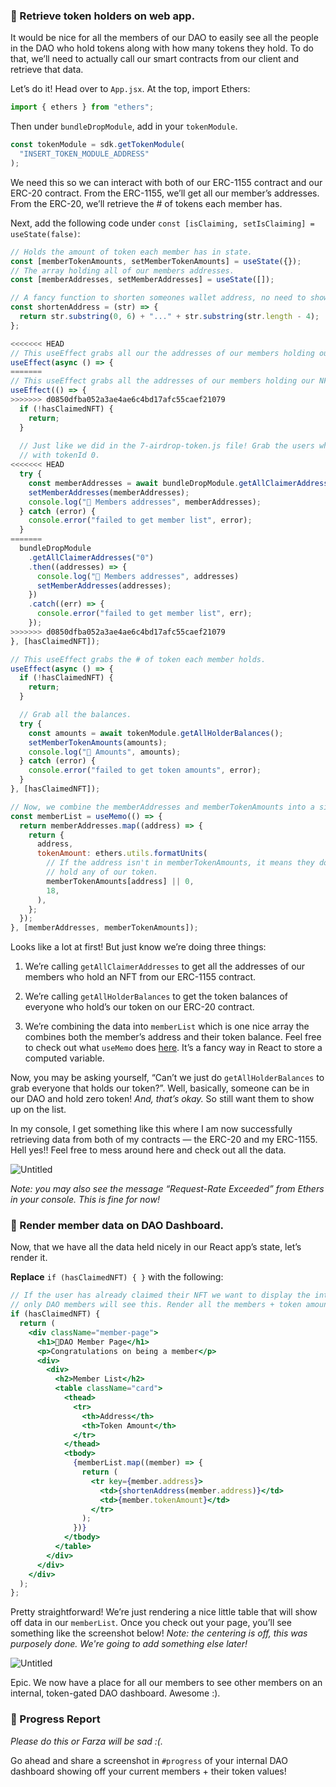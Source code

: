 ### 🥺 Retrieve token holders on web app.

It would be nice for all the members of our DAO to easily see all the people in the DAO who hold tokens along with how many tokens they hold. To do that, we’ll need to actually call our smart contracts from our client and retrieve that data.

Let’s do it! Head over to `App.jsx`. At the top, import Ethers:

```jsx
import { ethers } from "ethers";
```

Then under `bundleDropModule`, add in your `tokenModule`.

```jsx
const tokenModule = sdk.getTokenModule(
  "INSERT_TOKEN_MODULE_ADDRESS"
);
```

We need this so we can interact with both of our ERC-1155 contract and our ERC-20 contract. From the ERC-1155, we’ll get all our member’s addresses. From the ERC-20, we’ll retrieve the # of tokens each member has.

Next, add the following code under `const [isClaiming, setIsClaiming] = useState(false)`:

```jsx
// Holds the amount of token each member has in state.
const [memberTokenAmounts, setMemberTokenAmounts] = useState({});
// The array holding all of our members addresses.
const [memberAddresses, setMemberAddresses] = useState([]);

// A fancy function to shorten someones wallet address, no need to show the whole thing. 
const shortenAddress = (str) => {
  return str.substring(0, 6) + "..." + str.substring(str.length - 4);
};

<<<<<<< HEAD
// This useEffect grabs all our the addresses of our members holding our NFT.
useEffect(async () => {
=======
// This useEffect grabs all the addresses of our members holding our NFT.
useEffect(() => {
>>>>>>> d0850dfba052a3ae4ae6c4bd17afc55caef21079
  if (!hasClaimedNFT) {
    return;
  }
  
  // Just like we did in the 7-airdrop-token.js file! Grab the users who hold our NFT
  // with tokenId 0.
<<<<<<< HEAD
  try {
    const memberAddresses = await bundleDropModule.getAllClaimerAddresses("0");
    setMemberAddresses(memberAddresses);
    console.log("🚀 Members addresses", memberAddresses);
  } catch (error) {
    console.error("failed to get member list", error);
  }
=======
  bundleDropModule
    .getAllClaimerAddresses("0")
    .then((addresses) => {
      console.log("🚀 Members addresses", addresses)
      setMemberAddresses(addresses);
    })
    .catch((err) => {
      console.error("failed to get member list", err);
    });
>>>>>>> d0850dfba052a3ae4ae6c4bd17afc55caef21079
}, [hasClaimedNFT]);

// This useEffect grabs the # of token each member holds.
useEffect(async () => {
  if (!hasClaimedNFT) {
    return;
  }

  // Grab all the balances.
  try {
    const amounts = await tokenModule.getAllHolderBalances();
    setMemberTokenAmounts(amounts);
    console.log("👜 Amounts", amounts);
  } catch (error) {
    console.error("failed to get token amounts", error);
  }
}, [hasClaimedNFT]);

// Now, we combine the memberAddresses and memberTokenAmounts into a single array
const memberList = useMemo(() => {
  return memberAddresses.map((address) => {
    return {
      address,
      tokenAmount: ethers.utils.formatUnits(
        // If the address isn't in memberTokenAmounts, it means they don't
        // hold any of our token.
        memberTokenAmounts[address] || 0,
        18,
      ),
    };
  });
}, [memberAddresses, memberTokenAmounts]);
```

Looks like a lot at first! But just know we’re doing three things:

1) We’re calling `getAllClaimerAddresses` to get all the addresses of our members who hold an NFT from our ERC-1155 contract.

2) We’re calling `getAllHolderBalances` to get the token balances of everyone who hold’s our token on our ERC-20 contract.

3) We’re combining the data into `memberList` which is one nice array the combines both the member’s address and their token balance. Feel free to check out what `useMemo` does [here](https://reactjs.org/docs/hooks-reference.html#usememo). It’s a fancy way in React to store a computed variable. 

Now, you may be asking yourself, “Can’t we just do `getAllHolderBalances` to grab everyone that holds our token?”. Well, basically, someone can be in our DAO and hold zero token! *And, that’s okay.* So still want them to show up on the list.

In my console, I get something like this where I am now successfully retrieving data from both of my contracts — the ERC-20 and my ERC-1155. Hell yes!! Feel free to mess around here and check out all the data.

![Untitled](https://i.imgur.com/qx8rfRZ.png)

*Note: you may also see the message “Request-Rate Exceeded” from Ethers in your console. This is fine for now!*

### 🤯 Render member data on DAO Dashboard.

Now, that we have all the data held nicely in our React app’s state, let’s render it.

**Replace** `if (hasClaimedNFT) { }` with the following:

```jsx
// If the user has already claimed their NFT we want to display the interal DAO page to them
// only DAO members will see this. Render all the members + token amounts.
if (hasClaimedNFT) {
  return (
    <div className="member-page">
      <h1>🍪DAO Member Page</h1>
      <p>Congratulations on being a member</p>
      <div>
        <div>
          <h2>Member List</h2>
          <table className="card">
            <thead>
              <tr>
                <th>Address</th>
                <th>Token Amount</th>
              </tr>
            </thead>
            <tbody>
              {memberList.map((member) => {
                return (
                  <tr key={member.address}>
                    <td>{shortenAddress(member.address)}</td>
                    <td>{member.tokenAmount}</td>
                  </tr>
                );
              })}
            </tbody>
          </table>
        </div>
      </div>
    </div>
  );
};
```

Pretty straightforward! We’re just rendering a nice little table that will show off data in our `memberList`. Once you check out your page, you’ll see something like the screenshot below! *Note: the centering is off, this was purposely done. We're going to add something else later!*

![Untitled](https://i.imgur.com/HZCHFak.png)

Epic. We now have a place for all our members to see other members on an internal, token-gated DAO dashboard. Awesome :).

### 🚨 Progress Report

*Please do this or Farza will be sad :(.*

Go ahead and share a screenshot in `#progress` of your internal DAO dashboard showing off your current members + their token values!
